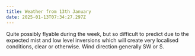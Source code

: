 ```yaml
---
title: Weather from 13th January
date: 2025-01-13T07:34:27.297Z
---
```

Quite possibly flyable during the week, but so difficult to predict due to the expected mist and low level inversions which will create very localised conditions, clear or otherwise.  Wind direction generally SW or S.